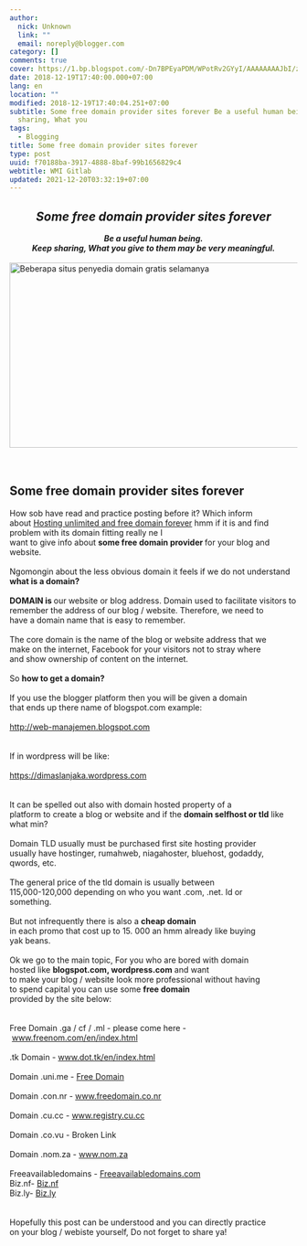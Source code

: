 ```yaml
---
author:
  nick: Unknown
  link: ""
  email: noreply@blogger.com
category: []
comments: true
cover: https://1.bp.blogspot.com/-Dn7BPEyaPDM/WPotRv2GYyI/AAAAAAAAJbI/ztJKW1raNcsOihMl4GM__tAwlYYlxbwfACLcB/s640/Beberapa%2Bsitus%2Bpenyedia%2Bdomain%2Bgratis%2Bselamanya.jpg
date: 2018-12-19T17:40:00.000+07:00
lang: en
location: ""
modified: 2018-12-19T17:40:04.251+07:00
subtitle: Some free domain provider sites forever Be a useful human being. Keep
  sharing, What you
tags:
  - Blogging
title: Some free domain provider sites forever
type: post
uuid: f70188ba-3917-4888-8baf-99b1656829c4
webtitle: WMI Gitlab
updated: 2021-12-20T03:32:19+07:00
---
```


<div><center>        <h2>            <strong><em>Some free domain provider sites forever</em></strong><br>        </h2></center><center>        <strong><em>Be a useful human being.</em></strong><strong><em><br>                Keep sharing, What you give to them may be very meaningful.</em></strong><br>    </center></div><a href="https://1.bp.blogspot.com/-Dn7BPEyaPDM/WPotRv2GYyI/AAAAAAAAJbI/ztJKW1raNcsOihMl4GM__tAwlYYlxbwfACLcB/s1600/Beberapa%2Bsitus%2Bpenyedia%2Bdomain%2Bgratis%2Bselamanya.jpg" rel="noopener noreferer nofollow"><br>                <img alt="Beberapa situs penyedia domain gratis selamanya " border="0" height="324" src="https://1.bp.blogspot.com/-Dn7BPEyaPDM/WPotRv2GYyI/AAAAAAAAJbI/ztJKW1raNcsOihMl4GM__tAwlYYlxbwfACLcB/s640/Beberapa%2Bsitus%2Bpenyedia%2Bdomain%2Bgratis%2Bselamanya.jpg" title="Some free domain provider sites forever" width="640"><br>            </a><br>        <br><h2>            Some free domain provider sites forever<br>        </h2>How sob have read and practice posting before it? Which inform<br>            about&nbsp;<a href="http://www.webmanajemen.com/p/search.html?q=unlimited+hosting" rel="noopener noreferer nofollow">Hosting unlimited and free domain forever</a>&nbsp;hmm if it is and find problem with its domain fitting really ne I<br>            want to give info about <strong>some free domain provider&nbsp;</strong>for your blog and website.<br>        <br>Ngomongin about the less obvious domain it feels if we do not&nbsp;understand <strong>what is a domain?</strong><br>        <br><strong>DOMAIN is&nbsp;</strong>our website or blog address. Domain used to facilitate visitors to<br>            remember the address of our blog / website. Therefore, we need to<br>            have a domain name that is easy to remember.<br>        <br>The core domain is the name of the blog or website address that we<br>            make on the internet, Facebook for your visitors not to stray where<br>            and show ownership of content on the internet.<br>        <br>So <strong>how to get a domain?</strong><br>        <br>If you use the blogger platform then you will be given a domain<br>            that ends up there name of blogspot.com example:<br>            <a href="http://www.webmanajemen.com/" rel="noopener noreferer nofollow"><br>                http://web-manajemen.blogspot.com<br>            </a><br>        <br>If in wordpress will be like:<br>            <a href="https://dimaslanjaka.wordpress.com/" rel="noopener noreferer nofollow"><br>                https://dimaslanjaka.wordpress.com<br>            </a><br>        <br>It can be spelled out also with domain hosted property of a<br>platform to create a blog or website and if the            <strong>domain selfhost or tld</strong> like what min?<br>        <br>Domain TLD usually must be purchased first site hosting provider<br>            usually have hostinger, rumahweb, niagahoster, bluehost, godaddy,<br>            qwords, etc.<br>        <br>The general price of the tld domain is usually between<br>            115,000-120,000 depending on who you want .com, .net. Id or<br>            something.<br>        <br>But not infrequently there is also a <strong>cheap domain</strong><br>            in each promo that cost up to 15. 000 an hmm already like buying<br>            yak beans.<br>        <br>Ok we go to the main topic, For you who are bored with domain<br>            hosted like <strong>blogspot.com, wordpress.com</strong> and want<br>            to make your blog / website look more professional without having<br>            to spend capital you can use some <strong>free domain</strong><br>            provided by the site below:<br>        <br><br>Free Domain .ga / cf / .ml - please come here -&nbsp;<a href="https://translate.googleusercontent.com/translate_c?depth=1&amp;nv=1&amp;rurl=translate.google.com&amp;sl=id&amp;sp=nmt4&amp;tl=en&amp;u=http://www.freenom.com/en/index.html&amp;usg=ALkJrhhJcUYj1e2sj45nv6x_wB6Syn3w8Q" rel="noopener noreferer nofollow">www.freenom.com/en/index.html</a><br>        <br>.tk Domain -&nbsp;<a href="https://translate.googleusercontent.com/translate_c?depth=1&amp;nv=1&amp;rurl=translate.google.com&amp;sl=id&amp;sp=nmt4&amp;tl=en&amp;u=http://www.dot.tk/en/index.html&amp;usg=ALkJrhh9vNIWTeJTdRtUoqQHLcOrURSkFw" rel="noopener noreferer nofollow">www.dot.tk/en/index.html</a><br>        <br>Domain .uni.me -&nbsp;<a href="https://translate.googleusercontent.com/translate_c?depth=1&amp;nv=1&amp;rurl=translate.google.com&amp;sl=id&amp;sp=nmt4&amp;tl=en&amp;u=http://www.premiuminfo.org/top-10-free-domain-name-providers-site/&amp;usg=ALkJrhi7AZn0mW08Oa6I638XZKWIM5L56g" rel="noopener noreferer nofollow">Free Domain</a><br>        <br>Domain .con.nr -&nbsp;<a href="https://translate.googleusercontent.com/translate_c?depth=1&amp;nv=1&amp;rurl=translate.google.com&amp;sl=id&amp;sp=nmt4&amp;tl=en&amp;u=http://www.freedomain.co.nr/&amp;usg=ALkJrhgS6Vxh2aalcbLfnfaRwuzJ9Ryhow" rel="noopener noreferer nofollow">www.freedomain.co.nr</a><br>        <br>Domain .cu.cc -&nbsp;<a href="https://translate.googleusercontent.com/translate_c?depth=1&amp;nv=1&amp;rurl=translate.google.com&amp;sl=id&amp;sp=nmt4&amp;tl=en&amp;u=http://www.registry.cu.cc/&amp;usg=ALkJrhjNmPJmB4gCRk6cNCJMXQnNjbb54Q" rel="noopener noreferer nofollow">www.registry.cu.cc</a><br>        <br>Domain .co.vu - Broken Link<br>        <br>Domain .nom.za -&nbsp;<a href="https://translate.googleusercontent.com/translate_c?depth=1&amp;nv=1&amp;rurl=translate.google.com&amp;sl=id&amp;sp=nmt4&amp;tl=en&amp;u=http://www.nom.za/&amp;usg=ALkJrhjyicyuFKE3xZ9txYSdvnThl9YIgQ" rel="noopener noreferer nofollow">www.nom.za</a><br>        <br>Freeavailabledomains -&nbsp;<a href="https://translate.googleusercontent.com/translate_c?depth=1&amp;nv=1&amp;rurl=translate.google.com&amp;sl=id&amp;sp=nmt4&amp;tl=en&amp;u=http://freeavailabledomains.com/&amp;usg=ALkJrhhcno9PSDLXqzDC3ZmWRQ8_vsu71A" rel="noopener noreferer nofollow">Freeavailabledomains.com</a><br>Biz.nf-&nbsp;<a href="https://translate.googleusercontent.com/translate_c?depth=1&amp;nv=1&amp;rurl=translate.google.com&amp;sl=id&amp;sp=nmt4&amp;tl=en&amp;u=http://biz.nf/&amp;usg=ALkJrhhJSXfb5qd4wc4MfMgbmANdznqEyw" rel="noopener noreferer nofollow">Biz.nf</a><br>Biz.ly-&nbsp;<a href="https://translate.googleusercontent.com/translate_c?depth=1&amp;nv=1&amp;rurl=translate.google.com&amp;sl=id&amp;sp=nmt4&amp;tl=en&amp;u=http://biz.ly/&amp;usg=ALkJrhipccNYQKnCOORbyMrKADsLIii8zw" rel="noopener noreferer nofollow">Biz.ly<br>            </a><br>        <br>Hopefully this post can be understood and you can directly practice<br>            on your blog / webiste yourself, Do not forget to share ya!<script>document.querySelectorAll("pre,code");
  pretext.forEach(function (el) {
    el.classList.toggle("notranslate", true);
  });</script>
